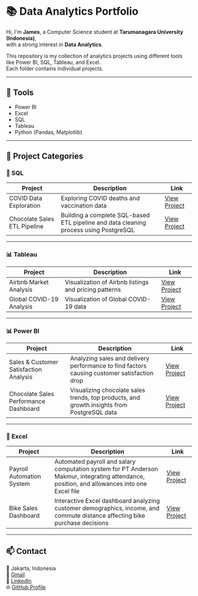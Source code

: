# 📚 Data Analytics Portfolio

Hi, I'm **James**, a Computer Science student at **Tarumanagara University (Indonesia)**,  
with a strong interest in **Data Analytics**.

This repository is my collection of analytics projects using different tools like Power BI, SQL, Tableau, and Excel.  
Each folder contains individual projects.

---

## 🧠 Tools
- Power BI
- Excel
- SQL
- Tableau
- Python (Pandas, Matplotlib)

---

## 📂 Project Categories

### 🧮 SQL 
| Project | Description | Link |
|----------|--------------|------|
| COVID Data Exploration | Exploring COVID deaths and vaccination data | [View Project](./SQL/DataExplorationCOVID) |
| Chocolate Sales ETL Pipeline | Building a complete SQL-based ETL pipeline and data cleaning process using PostgreSQL | [View Project](./ChocolateSalesETLProject) |

---

### 📊 Tableau
| Project | Description | Link |
|----------|--------------|------|
| Airbnb Market Analysis | Visualization of Airbnb listings and pricing patterns | [View Project](./Tableau/AirbnbMarketAnalysis) |
| Global COVID-19 Analysis | Visualization of Global COVID-19 data  | [View Project](./Tableau/COVID19) |

---

### 📊 Power BI 
| Project | Description | Link |
|----------|--------------|------|
| Sales & Customer Satisfaction Analysis | Analyzing sales and delivery performance to find factors causing customer satisfaction drop | [View Project](./PowerBI/SalesCustomerSatisfaction) |
| Chocolate Sales Performance Dashboard | Visualizing chocolate sales trends, top products, and growth insights from PostgreSQL data | [View Project](./ChocolateSalesETLProject) |
---

### 🧾 Excel 
| Project | Description | Link |
|----------|--------------|------|
| Payroll Automation System | Automated payroll and salary computation system for PT Anderson Makmur, integrating attendance, position, and allowances into one Excel file | [View Project](./Excel/Payroll) |
| Bike Sales Dashboard | Interactive Excel dashboard analyzing customer demographics, income, and commute distance affecting bike purchase decisions | [View Project](./Excel/SalesDashboard) |

---

## 📫 Contact
📍 Jakarta, Indonesia  
📧 [Gmail](jamesandrn@gmail.com)  
📧 [LinkedIn](https://www.linkedin.com/in/jamesandrn)  
🌐 [GitHub Profile](https://github.com/jamesadrn)
